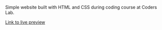 Simple website built with HTML and CSS during coding course at Coders Lab.

[Link to live preview]( https://markrau73.github.io/Simple_website_chair/)
